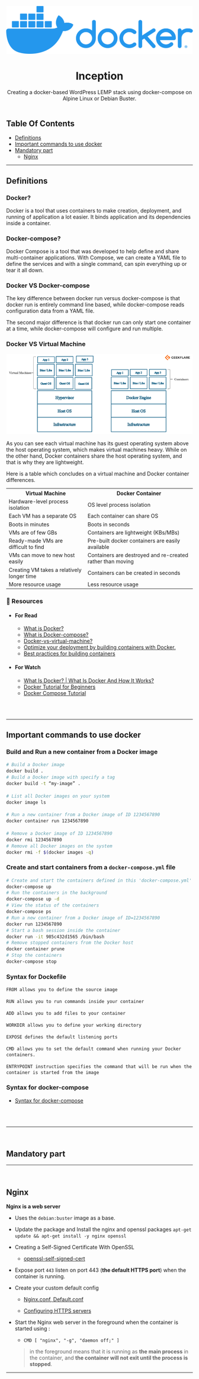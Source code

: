 <a href="https://github.com/youssefachehboune/inception">
    <img src="images/docker.png" alt="Logo">
</a>
<br/>
<p align="center">
  <h1 align="center">Inception</h1>

  <p align="center">
    Creating a docker-based WordPress LEMP stack using docker-compose on Alpine Linux or Debian Buster.
    <br/>
    <br/>
  </p>
</p>

## Table Of Contents

* [Definitions](#definitions)
* [Important commands to use docker](#important-commands-to-use-docker)
* [Mandatory part](#mandatory-part)
  * [Nginx](#nginx)

---
## Definitions

### Docker?
 <p>Docker is a tool that uses containers to make creation, deployment, and running of application a lot easier. It binds application and its dependencies inside a container.</p>

### Docker-compose?
<p>Docker Compose is a tool that was developed to help define and share multi-container applications. With Compose, we can create a YAML file to define the services and with a single command, can spin everything up or tear it all down.</p>

### Docker VS Docker-compose

<p>The key difference between docker run versus docker-compose is that docker run is entirely command line based, while docker-compose reads configuration data from a YAML file. </p>

<p>The second major difference is that docker run can only start one container at a time, while docker-compose will configure and run multiple.</p>

### Docker VS Virtual Machine

![My animated logo](images/docker_vs_vm.png)

<p>As you can see each virtual machine has its guest operating system above the host operating system, which makes virtual machines heavy. While on the other hand, Docker containers share the host operating system, and that is why they are lightweight. </p>

<p>Here is a table which concludes on a virtual machine and Docker container differences.</p>

<table>
    <tr>
      <th>Virtual Machine</th>
      <th>Docker Container</th>
    </tr>
    <tr>
      <td>Hardware-level process isolation</td>
      <td>OS level process isolation</td>
    </tr>
    <tr>
      <td>Each VM has a separate OS</td>
      <td>Each container can share OS</td>
    </tr>
    <tr>
      <td>Boots in minutes</td>
      <td>Boots in seconds</td>
    </tr>
    <tr>
      <td>VMs are of few GBs</td>
      <td>Containers are lightweight (KBs/MBs)</td>
    </tr>
    <tr>
      <td>Ready-made VMs are difficult to find</td>
      <td>Pre-built docker containers are easily available</td>
    </tr>
    <tr>
      <td>VMs can move to new host easily</td>
      <td>Containers are destroyed and re-created rather than moving</td>
    </tr>
    <tr>
      <td>Creating VM takes a relatively longer time</td>
      <td>Containers can be created in seconds</td>
    </tr>
    <tr>
      <td>More resource usage</td>
      <td>Less resource usage</td>
    </tr>
</table>

### 🔎 Resources
 - <h4>For Read</h4>
  
   - <a href="https://aws.amazon.com/docker/">What is Docker?</a>
   - <a href="https://docs.docker.com/compose/" >What is Docker-compose?</a>
   - <a href="https://geekflare.com/docker-vs-virtual-machine/" >Docker-vs-virtual-machine?</a>
   - <a href="https://openclassrooms.com/en/courses/2035766-optimisez-votre-deploiement-en-creant-des-conteneurs-avec-docker" >Optimize your deployment by building containers with Docker.</a>
   - <a href="https://cloud.google.com/architecture/best-practices-for-building-containers" >Best practices for building containers</a>

- <h4>For Watch</h4>

  - <a href="https://www.youtube.com/watch?v=rOTqprHv1YE" >What Is Docker? | What Is Docker And How It Works?</a>
  - <a href="https://www.youtube.com/watch?v=pTFZFxd4hOI" >Docker Tutorial for Beginners</a>
  - <a href="https://www.youtube.com/watch?v=HG6yIjZapSA" >Docker Compose Tutorial</a>

</br>
</br>

---
## Important commands to use docker

### Build and Run a new container from a Docker image
```bash
# Build a Docker image
docker build .
# Build a Docker image with specify a tag
docker build -t “my-image” .

# List all Docker images on your system
docker image ls

# Run a new container from a Docker image of ID 1234567890
docker container run 1234567890

# Remove a Docker image of ID 1234567890
docker rmi 1234567890
# Remove all Docker images on the system
docker rmi -f $(docker images -q)
```

### Create and start containers from a **`docker-compose.yml`** file

```bash
# Create and start the containers defined in this 'docker-compose.yml' file
docker-compose up
# Run the containers in the background
docker-compose up -d
# View the status of the containers
docker-compose ps
# Run a new container from a Docker image of ID=1234567890
docker run 1234567890
# Start a bash session inside the container
docker run -it 985c432d1565 /bin/bash
# Remove stopped containers from the Docker host
docker container prune
# Stop the containers
docker-compose stop
```

### Syntax for Dockefile

```docker
FROM allows you to define the source image

RUN allows you to run commands inside your container

ADD allows you to add files to your container

WORKDIR allows you to define your working directory

EXPOSE defines the default listening ports

CMD allows you to set the default command when running your Docker containers.

ENTRYPOINT instruction specifies the command that will be run when the container is started from the image
```

### Syntax for docker-compose

 - <a href="https://meetup.toast.com/posts/277" target="_blank">Syntax for docker-compose</a>

</br>
</br>

---

</br>

## Mandatory part

---

</br>

## **Nginx**

**Nginx is a web server**

- Uses the `debian:buster` image as a base.
- Update the package and Install the nginx and openssl packages ```apt-get update && apt-get install -y nginx openssl```
- Creating a Self-Signed Certificate With OpenSSL

    - [openssl-self-signed-cert](https://www.baeldung.com/openssl-self-signed-cert)

- Expose port `443` listen on port 443 (**the default HTTPS port**) when the container is running.
- Create your custom default config
    
    - [Nginx.conf, Default.conf](https://phsun102.tistory.com/45)
    
    - [Configuring HTTPS servers](http://nginx.org/en/docs/http/configuring_https_servers.html)
    
- Start the Nginx web server in the foreground when the container is started using :
    - `CMD [ "nginx", "-g", "daemon off;" ]`
    
    > in the foreground means that it is running as **the main process** in the container, and **the container will not exit until the process is stopped**.
    > 

---